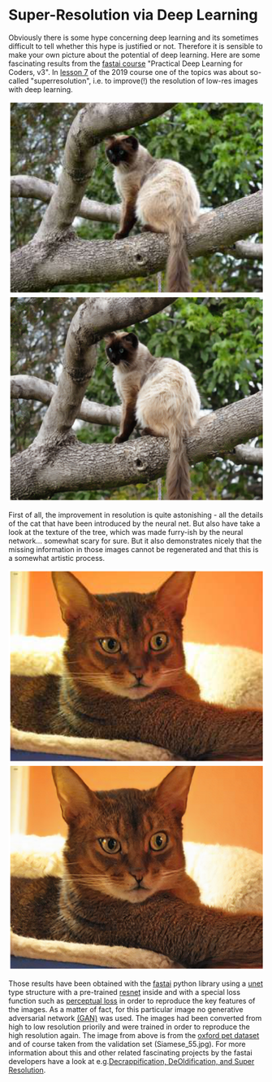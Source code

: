 # Super-Resolution via Deep Learning

Obviously there is some hype concerning deep learning and its sometimes difficult to tell whether this hype is justified or not. Therefore it is sensible to make your own picture about the potential of deep learning. Here are some fascinating results from the [fastai course](https://course.fast.ai/) "Practical Deep Learning for Coders, v3". In [lesson 7](https://course.fast.ai/videos/?lesson=7) of the 2019 course one of the topics was about so-called "superresolution", i.e. to improve(!) the resolution of low-res images with deep learning.

![](/images/lowres.png "original, low res image")
![](/images/predicted.png "generated image")

First of all, the improvement in resolution is quite astonishing - all the details of the cat that have been introduced by the neural net. But also have take a look at the texture of the tree, which was made furry-ish by the neural network... somewhat scary for sure. But it also demonstrates nicely that the missing information in those images cannot be regenerated and that this is a somewhat artistic process. 

![](/images/low_res2.png "original, low res image")
![](/images/predicted2.png "generated image")

Those results have been obtained with the [fastai](https://docs.fast.ai/) python library using a [unet](https://arxiv.org/abs/1505.04597) type structure with a pre-trained [resnet](https://arxiv.org/abs/1512.03385) inside and with a special loss function such as [perceptual loss](http://svl.stanford.edu/assets/papers/JohnsonECCV16.pdf) in order to reproduce the key features of the images. As a matter of fact, for this particular image no generative adversarial network [(GAN)](https://en.wikipedia.org/wiki/Generative_adversarial_network) was used. The images had been converted from high to low resolution priorily and were trained in order to reproduce the high resolution again. The image from above is from the [oxford pet dataset](https://www.robots.ox.ac.uk/~vgg/data/pets/) and of course taken from the validation set (Siamese_55.jpg).
For more information about this and other related fascinating projects by the fastai developers have a look at e.g.[Decrappification, DeOldification, and Super Resolution](https://www.fast.ai/2019/05/03/decrappify/).
